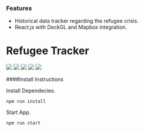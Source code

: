 ### Features

- Historical data tracker regarding the refugee crisis.
- React.js with DeckGL and Mapbox integration.

# Refugee Tracker


![](https://img.shields.io/github/stars/MaxiCB/RefugeeRescue) ![](https://img.shields.io/github/forks/MaxiCB/RefugeeRescue) ![](https://img.shields.io/github/tag/MaxiCB/RefugeeRescue) ![](https://img.shields.io/github/release/MaxiCB/RefugeeRescue) ![](https://img.shields.io/github/issues/MaxiCB/RefugeeRescue)

####Install Instructions

Install Dependecies.

    npm run install
    
Start App.

    npm run start
